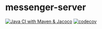 # messenger-server
[![Java CI with Maven & Jacoco](https://github.com/ldh1428a/messenger-server/actions/workflows/maven.yml/badge.svg)](https://github.com/ldh1428a/messenger-server/actions/workflows/maven.yml)
[![codecov](https://codecov.io/gh/ldh1428a/messenger-server/branch/master/graph/badge.svg?token=CRLG0LLUHJ)](https://codecov.io/gh/ldh1428a/messenger-server)
